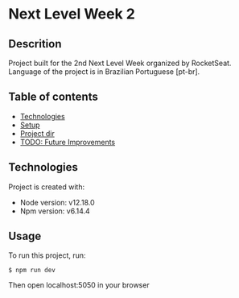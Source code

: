 # Next Level Week 2

## Descrition
Project built for the 2nd Next Level Week organized by RocketSeat.
Language of the project is in Brazilian Portuguese [pt-br].

## Table of contents
* [Technologies](#technologies)
* [Setup](#setup)
* [Project dir](#project-dir)
* [TODO: Future Improvements](#future)
	
## Technologies
Project is created with:
* Node version: v12.18.0
* Npm version: v6.14.4
	
## Usage
To run this project, run:

```
$ npm run dev
```

Then open localhost:5050 in your browser